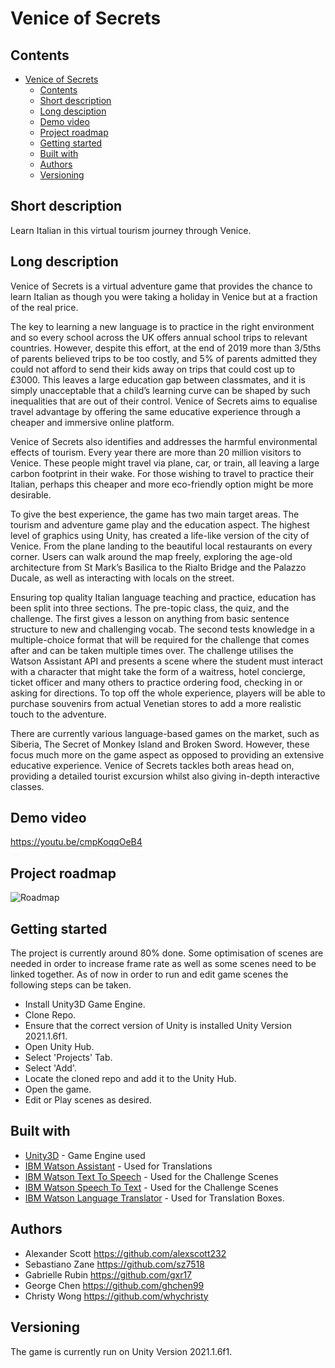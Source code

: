 # Venice of Secrets


## Contents
- [Venice of Secrets](#Venice-of-Secrets)
  - [Contents](#contents)
  - [Short description](#short-description)
  - [Long desciption](#long-description)
  - [Demo video](#demo-video)
  - [Project roadmap](#project-roadmap)
  - [Getting started](#getting-started)
  - [Built with](#built-with)
  - [Authors](#authors)
  - [Versioning](#versioning)

## Short description

Learn Italian in this virtual tourism journey through Venice.

## Long description

Venice of Secrets is a virtual adventure game that provides the chance to learn Italian as though you were taking a holiday in Venice but at a fraction of the real price. 

The key to learning a new language is to practice in the right environment and so every school across the UK offers annual school trips to relevant countries. However, despite this effort, at the end of 2019 more than 3/5ths of parents believed trips to be too costly, and 5% of parents admitted they could not afford to send their kids away on trips that could cost up to £3000. This leaves a large education gap between classmates, and it is simply unacceptable that a child’s learning curve can be shaped by such inequalities that are out of their control. Venice of Secrets aims to equalise travel advantage by offering the same educative experience through a cheaper and immersive online platform. 

Venice of Secrets also identifies and addresses the harmful environmental effects of tourism. Every year there are more than 20 million visitors to Venice. These people might travel via plane, car, or train, all leaving a large carbon footprint in their wake. For those wishing to travel to practice their Italian, perhaps this cheaper and more eco-friendly option might be more desirable. 

To give the best experience, the game has two main target areas. The tourism and adventure game play and the education aspect. The highest level of graphics using Unity, has created a life-like version of the city of Venice. From the plane landing to the beautiful local restaurants on every corner. Users can walk around the map freely, exploring the age-old architecture from St Mark’s Basilica to the Rialto Bridge and the Palazzo Ducale, as well as interacting with locals on the street. 

Ensuring top quality Italian language teaching and practice, education has been split into three sections. The pre-topic class, the quiz, and the challenge. The first gives a lesson on anything from basic sentence structure to new and challenging vocab. The second tests knowledge in a multiple-choice format that will be required for the challenge that comes after and can be taken multiple times over. The challenge utilises the Watson Assistant API and presents a scene where the student must interact with a character that might take the form of a waitress, hotel concierge, ticket officer and many others to practice ordering food, checking in or asking for directions. To top off the whole experience, players will be able to purchase souvenirs from actual Venetian stores to add a more realistic touch to the adventure. 

There are currently various language-based games on the market, such as Siberia, The Secret of Monkey Island and Broken Sword. However, these focus much more on the game aspect as opposed to providing an extensive educative experience. Venice of Secrets tackles both areas head on, providing a detailed tourist excursion whilst also giving in-depth interactive classes. 


## Demo video

https://youtu.be/cmpKoqqOeB4


## Project roadmap
![Roadmap](https://user-images.githubusercontent.com/59963655/127484686-f9fb17f7-d388-4198-822c-20f37d1ef201.png)

## Getting started

The project is currently around 80% done. Some optimisation of scenes are needed in order to increase frame rate as well as some scenes need to be linked together. As of now in order to run and edit game scenes the following steps can be taken.
- Install Unity3D Game Engine.
- Clone Repo.
- Ensure that the correct version of Unity is installed Unity Version 2021.1.6f1.
- Open Unity Hub.
- Select 'Projects' Tab.
- Select 'Add'.
- Locate the cloned repo and add it to the Unity Hub.
- Open the game.
- Edit or Play scenes as desired.

## Built with
- [Unity3D](https://unity.com/) - Game Engine used
- [IBM Watson Assistant](https://www.ibm.com/cloud/watson-assistant) - Used for Translations
- [IBM Watson Text To Speech](https://www.ibm.com/uk-en/cloud/watson-text-to-speech) - Used for the Challenge Scenes
- [IBM Watson Speech To Text](https://www.ibm.com/uk-en/cloud/watson-speech-to-text) - Used for the Challenge Scenes
- [IBM Watson Language Translator](https://www.ibm.com/uk-en/cloud/watson-language-translator) - Used for Translation Boxes.


## Authors

- Alexander Scott https://github.com/alexscott232
- Sebastiano Zane https://github.com/sz7518
- Gabrielle Rubin https://github.com/gxr17
- George Chen https://github.com/ghchen99
- Christy Wong https://github.com/whychristy

## Versioning

The game is currently run on Unity Version 2021.1.6f1.


